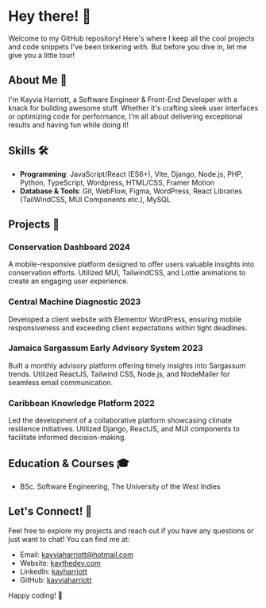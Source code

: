 # Hey there! 👋

Welcome to my GitHub repository! Here's where I keep all the cool projects and code snippets I've been tinkering with. But before you dive in, let me give you a little tour!

## About Me 🚀

I'm Kayvia Harriott, a Software Engineer & Front-End Developer with a knack for building awesome stuff. Whether it's crafting sleek user interfaces or optimizing code for performance, I'm all about delivering exceptional results and having fun while doing it!

## Skills 🛠️

- **Programming**: JavaScript/React (ES6+), Vite, Django, Node.js, PHP, Python, TypeScript, Wordpress, HTML/CSS, Framer Motion
- **Database & Tools**: Git, WebFlow, Figma, WordPress, React Libraries (TailWindCSS, MUI Components etc.), MySQL

## Projects 🚀

### Conservation Dashboard 2024
A mobile-responsive platform designed to offer users valuable insights into conservation efforts. Utilized MUI, TailwindCSS, and Lottie animations to create an engaging user experience.

### Central Machine Diagnostic 2023
Developed a client website with Elementor WordPress, ensuring mobile responsiveness and exceeding client expectations within tight deadlines.

### Jamaica Sargassum Early Advisory System 2023
Built a monthly advisory platform offering timely insights into Sargassum trends. Utilized ReactJS, Tailwind CSS, Node.js, and NodeMailer for seamless email communication.

### Caribbean Knowledge Platform 2022
Led the development of a collaborative platform showcasing climate resilience initiatives. Utilized Django, ReactJS, and MUI components to facilitate informed decision-making.

## Education & Courses 🎓

- BSc. Software Engineering, The University of the West Indies

## Let's Connect! 🌟

Feel free to explore my projects and reach out if you have any questions or just want to chat! You can find me at:
- Email: kayviaharriott@hotmail.com
- Website: [kaythedev.com](https://kaythedev.com)
- LinkedIn: [kayharriott](https://www.linkedin.com/in/kayharriott)
- GitHub: [kayviaharriott](https://github.com/kayviaharriott)

Happy coding! 🚀


<!--
**KayviaHarriott/KayviaHarriott** is a ✨ _special_ ✨ repository because its `README.md` (this file) appears on your GitHub profile.

Here are some ideas to get you started:

- 🔭 I’m currently working on ...
- 🌱 I’m currently learning ...
- 👯 I’m looking to collaborate on ...
- 🤔 I’m looking for help with ...
- 💬 Ask me about ...
- 📫 How to reach me: ...
- 😄 Pronouns: ...
- ⚡ Fun fact: ...
-->
